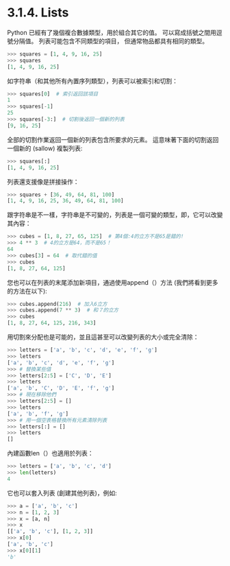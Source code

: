 # 3.1.4. Lists

Python 已經有了幾個複合數據類型，用於組合其它的值。 可以寫成括號之間用逗號分隔值。 列表可能包含不同類型的項目， 但通常物品都具有相同的類型。

``` python
>>> squares = [1, 4, 9, 16, 25]
>>> squares
[1, 4, 9, 16, 25]
```

如字符串（和其他所有內置序列類型），列表可以被索引和切割：

``` python
>>> squares[0]  # 索引返回該項目
1
>>> squares[-1]
25
>>> squares[-3:]  # 切割後返回一個新的列表
[9, 16, 25]
```

全部的切割作業返回一個新的列表包含所要求的元素。 這意味著下面的切割返回一個新的 (sallow)  複製列表:

``` python
>>> squares[:]
[1, 4, 9, 16, 25]
```

列表還支援像是拼接操作：

``` python
>>> squares + [36, 49, 64, 81, 100]
[1, 4, 9, 16, 25, 36, 49, 64, 81, 100]
```

跟字符串是不一樣，字符串是不可變的，列表是一個可變的類型，即，它可以改變其內容：

``` python
>>> cubes = [1, 8, 27, 65, 125]  # 第4個:4的立方不是65是錯的!
>>> 4 ** 3  # 4的立方是64，而不是65！
64
>>> cubes[3] = 64  # 取代錯的值
>>> cubes
[1, 8, 27, 64, 125]
```

您也可以在列表的末尾添加新項目，通過使用append（）方法 (我們將看到更多的方法在以下):

``` python
>>> cubes.append(216)  # 加入6立方
>>> cubes.append(7 ** 3)  # 和７的立方
>>> cubes
[1, 8, 27, 64, 125, 216, 343]
```

用切割來分配也是可能的，並且這甚至可以改變列表的大小或完全清除：

``` python
>>> letters = ['a', 'b', 'c', 'd', 'e', 'f', 'g']
>>> letters
['a', 'b', 'c', 'd', 'e', 'f', 'g']
>>> # 替換某些值
>>> letters[2:5] = ['C', 'D', 'E']
>>> letters
['a', 'b', 'C', 'D', 'E', 'f', 'g']
>>> # 現在移除他們
>>> letters[2:5] = []
>>> letters
['a', 'b', 'f', 'g']
>>> # 用一個空表格替換所有元素清除列表
>>> letters[:] = []
>>> letters
[]
```

內建函數len（）也適用於列表：

``` python
>>> letters = ['a', 'b', 'c', 'd']
>>> len(letters)
4
```

它也可以套入列表 (創建其他列表)，例如:

``` python
>>> a = ['a', 'b', 'c']
>>> n = [1, 2, 3]
>>> x = [a, n]
>>> x
[['a', 'b', 'c'], [1, 2, 3]]
>>> x[0]
['a', 'b', 'c']
>>> x[0][1]
'b'
```
